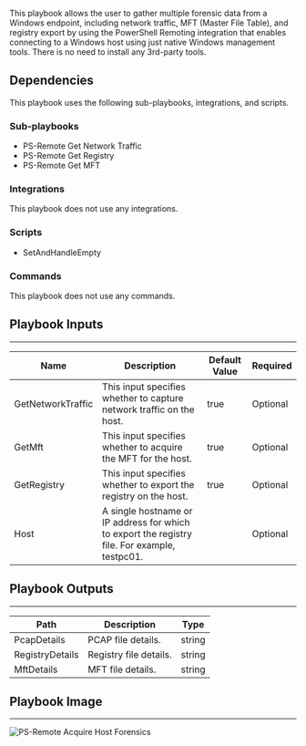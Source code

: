 This playbook allows the user to gather multiple forensic data from a Windows endpoint, including network traffic, MFT (Master File Table), and registry export by using the PowerShell Remoting integration that enables connecting to a Windows host using just native Windows management tools. There is no need to install any 3rd-party tools.

## Dependencies
This playbook uses the following sub-playbooks, integrations, and scripts.

### Sub-playbooks
* PS-Remote Get Network Traffic
* PS-Remote Get Registry
* PS-Remote Get MFT

### Integrations
This playbook does not use any integrations.

### Scripts
* SetAndHandleEmpty

### Commands
This playbook does not use any commands.

## Playbook Inputs
---

| **Name** | **Description** | **Default Value** | **Required** |
| --- | --- | --- | --- |
| GetNetworkTraffic | This input specifies whether to capture network traffic on the host. | true | Optional |
| GetMft | This input specifies whether to acquire the MFT for the host. | true | Optional |
| GetRegistry | This input specifies whether to export the registry on the host. | true | Optional |
| Host | A single hostname or IP address for which to export the registry file. For example, testpc01. |  | Optional |

## Playbook Outputs
---

| **Path** | **Description** | **Type** |
| --- | --- | --- |
| PcapDetails | PCAP file details. | string |
| RegistryDetails | Registry file details. | string |
| MftDetails | MFT file details. | string |

## Playbook Image
---
![PS-Remote Acquire Host Forensics](https://raw.githubusercontent.com/cvescan/cvescan/65c9d37bc1973acdb297e39173648cb1ba7cb0fb/Packs/WindowsForensicsPack/doc_files/PS-Remote_Acquire_Host_Forensics.png)
